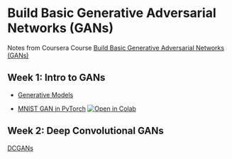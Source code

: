 # Build Basic Generative Adversarial Networks (GANs)

Notes from Coursera Course [Build Basic Generative Adversarial Networks (GANs)](https://www.coursera.org/learn/build-basic-generative-adversarial-networks-gans)

## Week 1: Intro to GANs

* [Generative Models](https://nbviewer.jupyter.org/github/thomd/coursera-build-basic-generative-adversarial-networks/blob/main/generative-models.ipynb)

* [MNIST GAN in PyTorch](https://nbviewer.jupyter.org/github/thomd/coursera-build-basic-generative-adversarial-networks/blob/main/mnist-gan-pytorch.ipynb) [![Open in Colab](https://colab.research.google.com/assets/colab-badge.svg)](https://colab.research.google.com/github/thomd/coursera-build-basic-generative-adversarial-networks/blob/main/mnist-gan-pytorch.ipynb)

## Week 2: Deep Convolutional GANs

[DCGANs](https://nbviewer.jupyter.org/github/thomd/coursera-build-basic-generative-adversarial-networks/blob/main/deep-convolutional-gans.ipynb)

